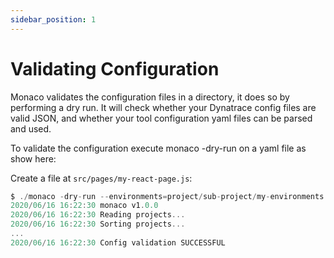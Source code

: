 ```yaml
---
sidebar_position: 1
---
```


# Validating Configuration

Monaco validates the configuration files in a directory, it does so by performing a dry run. It will check whether your Dynatrace config files are valid JSON, and whether your tool configuration yaml files can be parsed and used.

To validate the configuration execute monaco -dry-run on a yaml file as show here:


Create a file at `src/pages/my-react-page.js`:

```jsx title="run monaco in dry mode"
$ ./monaco -dry-run --environments=project/sub-project/my-environments.yaml
2020/06/16 16:22:30 monaco v1.0.0
2020/06/16 16:22:30 Reading projects...
2020/06/16 16:22:30 Sorting projects...
...
2020/06/16 16:22:30 Config validation SUCCESSFUL
```
